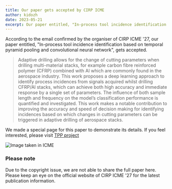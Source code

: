 ```yaml
---
title: Our paper gets accepted by CIRP ICME
author: kidozh
date: 2023-05-21
excerpt: Our paper entitled, "In-process tool incidence identification based on temporal pyramid pooling and convolutional neural network", gets accepted by CIRP ICME '27.
---
```



According to the email confirmed by the organiser of CIRP ICME '27, our paper entitled, "In-process tool incidence identification based on temporal pyramid pooling and convolutional neural network", gets accepted.

> Adaptive drilling allows for the change of cutting parameters when drilling multi-material stacks, for example carbon fibre reinforced polymer (CFRP) combined with Al which are commonly found in the aerospace industry. This work proposes a deep learning approach to identify process incidences from signals acquired whilst drilling CFRP/Al stacks, which can achieve both high accuracy and immediate response by a single set of parameters. The influence of both sample length and frequency on the model’s classification performance is quantified and investigated. This work makes a notable contribution to improving the accuracy and speed of decision making for identifying incidences based on which changes in cutting parameters can be triggered in adaptive drilling of aerospace stacks.

We made a special page for this paper to demonstrate its details. If you feel interested, please visit [TPP project](/project/tpp)

![Image taken in ICME](./cirp-presentation.jpg)

### Please note

Due to the copyright issue, we are not able to share the full paper here. Please keep an eye on the official website of CIRP ICME '27 for the latest publication information. 
